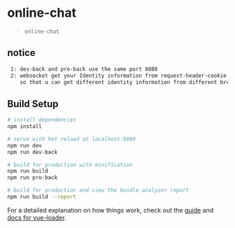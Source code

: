 # online-chat

> `online-chat`

## notice
``` bash
 1: dev-back and pro-back use the same port 8888
 2: websocket get your Identity information from request-header-cookie；
    so that u can get different identity information from different browser


```
## Build Setup
``` bash
# install dependencies
npm install

# serve with hot reload at localhost:8080
npm run dev
npm run dev-back

# build for production with minification
npm run build
npm run pro-back

# build for production and view the bundle analyzer report
npm run build --report
```

For a detailed explanation on how things work, check out the [guide](http://vuejs-templates.github.io/webpack/) and [docs for vue-loader](http://vuejs.github.io/vue-loader).
